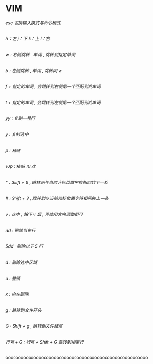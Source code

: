 # VIM

###### esc 切换输入模式与命令模式
###### h：左   j：下   k：上   l：右
###### w : 右侧跳转 , 单词 , 跳转到指定单词
###### b : 左侧跳转 , 单词 , 跳转同 w
###### f + 指定的单词 , 会跳转到右侧第一个匹配到的单词
###### t + 指定的单词 , 会跳转到左侧第一个匹配到的单词
###### yy : 复制一整行
###### y : 复制选中
###### p : 粘贴
###### 10p : 粘贴 10 次
###### * : Shift + 8 , 跳转到与当前光标位置字符相同的下一处
###### # : Shift + 3 , 跳转到与当前光标位置字符相同的上一处
###### v : 选中 , 按下 v 后 , 再使用方向调整即可
###### dd : 删除当前行
###### 5dd : 删除以下 5 行
###### d : 删除选中区域
###### u : 撤销
###### x : 向左删除
###### g : 跳转到文件开头
###### G : Shift + g , 跳转到文件结尾
###### 行号 + G : 行号 + Shift + G 跳转到指定行
oooooooooooooooooooooooooooooooooooooooooooooooooooooooo
